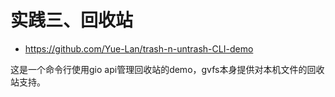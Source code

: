 # 实践三、回收站

* https://github.com/Yue-Lan/trash-n-untrash-CLI-demo

这是一个命令行使用gio api管理回收站的demo，gvfs本身提供对本机文件的回收站支持。



